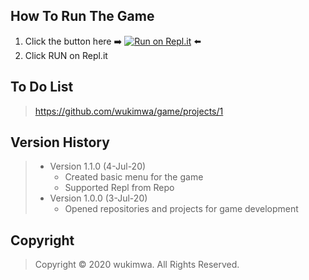 ## How To Run The Game
1. Click the button here ➡️ [![Run on Repl.it](https://repl.it/badge/github/wukimwa/game)](https://repl.it/github/wukimwa/game) ⬅️
2. Click RUN on Repl.it


## To Do List
> https://github.com/wukimwa/game/projects/1


## Version History
> - Version 1.1.0 (4-Jul-20)
>   - Created basic menu for the game
>   - Supported Repl from Repo
> - Version 1.0.0 (3-Jul-20)
>   - Opened repositories and projects for game development


## Copyright
> Copyright © 2020 wukimwa. All Rights Reserved.
